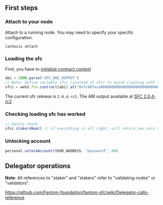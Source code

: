## First steps

### Attach to your node 
Attach to a running node. You may need to specify your specific configuration.

```
lachesis attach
```

### Loading the sfc
First, you have to [initialize contract context](./README.md#init-SFC-contract-context)

```js
abi = JSON.parse('SFC_ABI_OUTPUT')
// Note: define variable sfcc (instead of sfc) to avoid clashing with the sfc namespace introduced in go-lachesis v0.7.0-rc1.
sfcc = web3.ftm.contract(abi).at("0xfc00face00000000000000000000000000000000")
```

The current sfc release is `2.0.4-rc2`. The ABI output available at [SFC 2.0.4-rc2](./releases/sfc-abi-2.0.4-rc.2.json).

### Checking loading sfc has worked

```js
// Sanity check
sfcc.stakersNum() // if everything is all right, will return non-zero value
```

### Unlocking account

```js
personal.unlockAccount(YOUR_ADDRESS, "password", 60)
```

## Delegator operations

**Note**: All references to "staker" and "stakers" refer to "validating nodes" or "validators".

https://github.com/Fantom-foundation/fantom-sfc/wiki/Delegator-calls-reference
